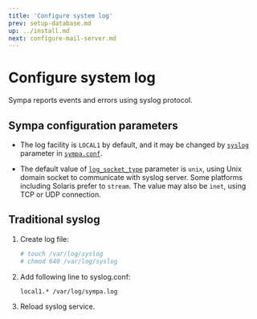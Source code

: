 ```yaml
---
title: 'Configure system log'
prev: setup-database.md
up: ../install.md
next: configure-mail-server.md
---
```


Configure system log
====================

Sympa reports events and errors using syslog protocol.

Sympa configuration parameters
------------------------------

  * The log facility is ``LOCAL1`` by default, and it may be changed by
    [``syslog``](../man/sympa.conf.5.md#syslog) parameter in
    [``sympa.conf``](../layout.md#config).

  * The default value of
    [``log_socket_type``](../man/sympa.conf.5.md#log_socket_type) parameter
    is ``unix``, using Unix domain socket to communicate with syslog
    server.  Some platforms including Solaris prefer to ``stream``.  The value
    may also be ``inet``, using TCP or UDP connection.

Traditional syslog
------------------

  1. Create log file:
     ```bash
     # touch /var/log/syslog
     # chmod 640 /var/log/syslog
     ```

  2. Add following line to syslog.conf:
     ```
     local1.* /var/log/sympa.log
     ```

  3. Reload syslog service.

